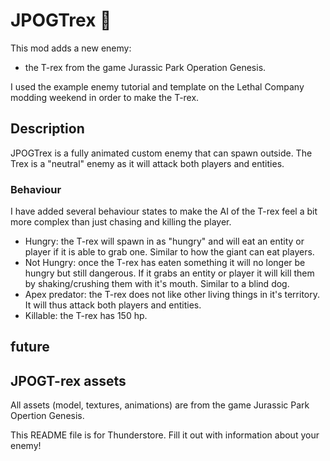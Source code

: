 # JPOGTrex 🦖
This mod adds a new enemy:
- the T-rex from the game Jurassic Park Operation Genesis.


I used the example enemy tutorial and template on the Lethal Company modding weekend in order to make the T-rex.

## Description
JPOGTrex is a fully animated custom enemy that can spawn outside. The Trex is a "neutral" enemy as it will attack both players and entities.

### Behaviour
I have added several behaviour states to make the AI of the T-rex feel a bit more complex than just chasing and killing the player.

- Hungry: the T-rex will spawn in as "hungry" and will eat an entity or player if it is able to grab one. Similar to how the giant can eat players.
- Not Hungry: once the T-rex has eaten something it will no longer be hungry but still dangerous. If it grabs an entity or player it will kill them by shaking/crushing them with it's mouth. Similar to a blind dog.
- Apex predator: the T-rex does not like other living things in it's territory. It will thus attack both players and entities.
- Killable: the T-rex has 150 hp.
 


## future

## JPOGT-rex assets
All assets (model, textures, animations) are from the game Jurassic Park Opertion Genesis. 

This README file is for Thunderstore. Fill it out with information about your enemy!